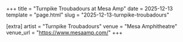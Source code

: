+++
title = "Turnpike Troubadours at Mesa Amp"
date = 2025-12-13
template = "page.html"
slug = "2025-12-13-turnpike-troubadours"

[extra]
artist = "Turnpike Troubadours"
venue = "Mesa Amphitheatre"
venue_url = "https://www.mesaamp.com/"
+++
